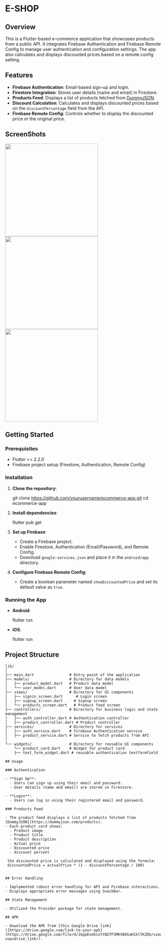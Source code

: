 
# E-SHOP

## Overview
This is a Flutter-based e-commerce application that showcases products from a public API. It integrates Firebase Authentication and Firebase Remote Config to manage user authentication and configuration settings. The app also calculates and displays discounted prices based on a remote config setting.

## Features
- **Firebase Authentication**: Email-based sign-up and login.
- **Firestore Integration**: Stores user details (name and email) in Firestore.
- **Products Feed**: Displays a list of products fetched from [DummyJSON](https://dummyjson.com/products).
- **Discount Calculation**: Calculates and displays discounted prices based on the `discountPercentage` field from the API.
- **Firebase Remote Config**: Controls whether to display the discounted price or the original price.

## ScreenShots

<img src="https://github.com/user-attachments/assets/edea48c8-da45-4ee2-8dce-eaa8d122a518" alt="" width="300px">
<img src="https://github.com/user-attachments/assets/2d9a1b4b-a59c-4a8e-9f27-09e82fc63415" alt="" width="300px">
<img src="https://github.com/user-attachments/assets/7df94127-3bfb-4e21-931c-5eb43d37c3d2" alt="" width="300px">


## Getting Started

### Prerequisites
- Flutter >= 2.2.0
- Firebase project setup (Firestore, Authentication, Remote Config)

### Installation

1. **Clone the repository**:
 
   git clone https://github.com/yourusername/ecommerce-app.git
   cd ecommerce-app
  

2. **Install dependencies**:
 
   flutter pub get

3. **Set up Firebase**:
   - Create a Firebase project.
   - Enable Firestore, Authentication (Email/Password), and Remote Config.
   - Download `google-services.json` and place it in the `android/app` directory.

4. **Configure Firebase Remote Config**:
   - Create a boolean parameter named `showDiscountedPrice` and set its default value as `true`.

### Running the App

- **Android**:
  
  flutter run

- **iOS**:
 
  flutter run

## Project Structure

```plaintext
lib/
│
├── main.dart                # Entry point of the application
├── models/                  # Directory for data models
│   ├── product_model.dart   # Product data model
│   └── user_model.dart      # User data model
├── views/                   # Directory for UI components
│   ├── signin_screen.dart      # Login screen
│   ├── signup_screen.dart     # Signup screen
│   └── products_screen.dart   # Product feed screen
├── controllers/             # Directory for business logic and state management
│   ├── auth_controller.dart # Authentication controller
│   ├── product_controller.dart # Product controller
├── services/                # Directory for services
│   ├── auth_service.dart    # Firebase Authentication service
│   ├── product_service.dart # Service to fetch products from API
│  
└── widgets/                 # Directory for reusable UI components
    └── product_card.dart    # Widget for product card
    ├── text_form_widget.dart # reusable authentication textformfield

## Usage

### Authentication

- **Sign Up**:
  - Users can sign up using their email and password.
  - User details (name and email) are stored in Firestore.

- **Login**:
  - Users can log in using their registered email and password.

### Products Feed

- The product feed displays a list of products fetched from [DummyJSON](https://dummyjson.com/products).
- Each product card shows:
  - Product image
  - Product title
  - Product description
  - Actual price
  - Discounted price
  - discount percent

 the discounted price is calculated and displayed using the formula:
 discountedPrice = actualPrice * (1 - discountPercentage / 100)
 

## Error Handling

- Implemented robust error handling for API and Firebase interactions.
- Displays appropriate error messages using SnackBar.

## State Management

- Utilized the Provider package for state management.

## APK

- Download the APK from [this Google Drive link]([https://drive.google.com/link-to-your-apk](https://drive.google.com/file/d/1kppEvm5szYtNZfFSMKVB45aH1klYKZDb/view?usp=drive_link)).

